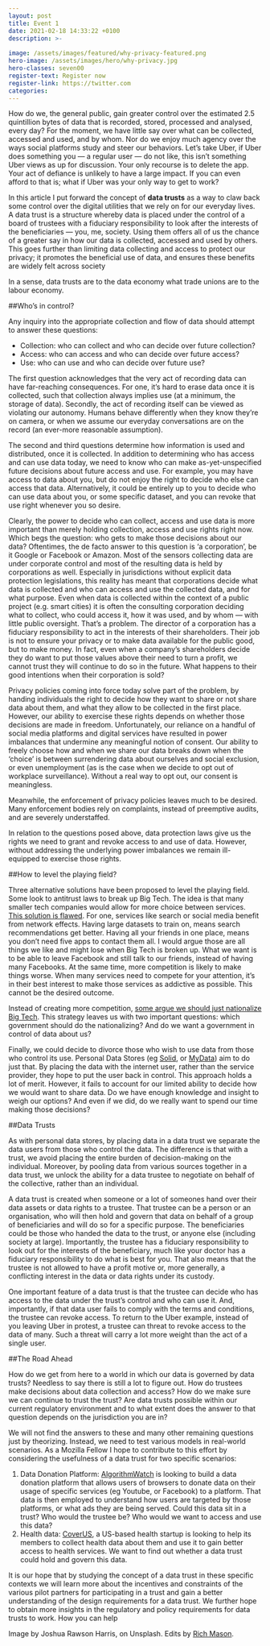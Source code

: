 ```yaml
---
layout: post
title: Event 1
date: 2021-02-18 14:33:22 +0100
description: >-
  
image: /assets/images/featured/why-privacy-featured.png
hero-image: /assets/images/hero/why-privacy.jpg
hero-classes: seven00
register-text: Register now
register-link: https://twitter.com
categories:
---
```


How do we, the general public, gain greater control over the estimated 2.5 quintillion bytes of data that is recorded, stored, processed and analysed, every day? For the moment, we have little say over what can be collected, accessed and used, and by whom. Nor do we enjoy much agency over the ways social platforms study and steer our behaviors. Let’s take Uber, if Uber does something you — a regular user — do not like, this isn’t something Uber views as up for discussion. Your only recourse is to delete the app. Your act of defiance is unlikely to have a large impact. If you can even afford to that is; what if Uber was your only way to get to work?

In this article I put forward the concept of **data trusts** as a way to claw back some control over the digital utilities that we rely on for our everyday lives. A data trust is a structure whereby data is placed under the control of a board of trustees with a fiduciary responsibility to look after the interests of the beneficiaries — you, me, society. Using them offers all of us the chance of a greater say in how our data is collected, accessed and used by others. This goes further than limiting data collecting and access to protect our privacy; it promotes the beneficial use of data, and ensures these benefits are widely felt across society

In a sense, data trusts are to the data economy what trade unions are to the labour economy.

##Who’s in control?

Any inquiry into the appropriate collection and flow of data should attempt to answer these questions:

* Collection: who can collect and who can decide over future collection?
* Access: who can access and who can decide over future access?
* Use: who can use and who can decide over future use?

The first question acknowledges that the very act of recording data can have far-reaching consequences. For one, it’s hard to erase data once it is collected, such that collection always implies use (at a minimum, the storage of data). Secondly, the act of recording itself can be viewed as violating our autonomy. Humans behave differently when they know they’re on camera, or when we assume our everyday conversations are on the record (an ever-more reasonable assumption).

The second and third questions determine how information is used and distributed, once it is collected. In addition to determining who has access and can use data today, we need to know who can make as-yet-unspecified future decisions about future access and use. For example, you may have access to data about you, but do not enjoy the right to decide who else can access that data. Alternatively, it could be entirely up to you to decide who can use data about you, or some specific dataset, and you can revoke that use right whenever you so desire.

Clearly, the power to decide who can collect, access and use data is more important than merely holding collection, access and use rights right now. Which begs the question: who gets to make those decisions about our data? Oftentimes, the de facto answer to this question is ‘a corporation’, be it Google or Facebook or Amazon. Most of the sensors collecting data are under corporate control and most of the resulting data is held by corporations as well. Especially in jurisdictions without explicit data protection legislations, this reality has meant that corporations decide what data is collected and who can access and use the collected data, and for what purpose. Even when data is collected within the context of a public project (e.g. smart cities) it is often the consulting corporation deciding what to collect, who could access it, how it was used, and by whom — with little public oversight. That’s a problem. The director of a corporation has a fiduciary responsibility to act in the interests of their shareholders. Their job is not to ensure your privacy or to make data available for the public good, but to make money. In fact, even when a company’s shareholders decide they do want to put those values above their need to turn a profit, we cannot trust they will continue to do so in the future. What happens to their good intentions when their corporation is sold?

Privacy policies coming into force today solve part of the problem, by handing individuals the right to decide how they want to share or not share data about them, and what they allow to be collected in the first place. However, our ability to exercise these rights depends on whether those decisions are made in freedom. Unfortunately, our reliance on a handful of social media platforms and digital services have resulted in power imbalances that undermine any meaningful notion of consent. Our ability to freely choose how and when we share our data breaks down when the ‘choice’ is between surrendering data about ourselves and social exclusion, or even unemployment (as is the case when we decide to opt out of workplace surveillance). Without a real way to opt out, our consent is meaningless.

Meanwhile, the enforcement of privacy policies leaves much to be desired. Many enforcement bodies rely on complaints, instead of preemptive audits, and are severely understaffed.

In relation to the questions posed above, data protection laws give us the rights we need to grant and revoke access to and use of data. However, without addressing the underlying power imbalances we remain ill-equipped to exercise those rights.

##How to level the playing field?

Three alternative solutions have been proposed to level the playing field. Some look to antitrust laws to break up Big Tech. The idea is that many smaller tech companies would allow for more choice between services. [This solution is flawed](https://www.theguardian.com/commentisfree/2019/apr/23/big-tech-google-facebook-unions-public-ownership). For one, services like search or social media benefit from network effects. Having large datasets to train on, means search recommendations get better. Having all your friends in one place, means you don’t need five apps to contact them all. I would argue those are all things we like and might lose when Big Tech is broken up. What we want is to be able to leave Facebook and still talk to our friends, instead of having many Facebooks. At the same time, more competition is likely to make things worse. When many services need to compete for your attention, it’s in their best interest to make those services as addictive as possible. This cannot be the desired outcome.

Instead of creating more competition, [some argue we should just nationalize Big Tech](https://www.theguardian.com/commentisfree/2017/aug/30/nationalise-google-facebook-amazon-data-monopoly-platform-public-interest). This strategy leaves us with two important questions: which government should do the nationalizing? And do we want a government in control of data about us?

Finally, we could decide to divorce those who wish to use data from those who control its use. Personal Data Stores (eg [Solid](https://solid.mit.edu/), or [MyData](https://mydata.org/)) aim to do just that. By placing the data with the internet user, rather than the service provider, they hope to put the user back in control. This approach holds a lot of merit. However, it fails to account for our limited ability to decide how we would want to share data. Do we have enough knowledge and insight to weigh our options? And even if we did, do we really want to spend our time making those decisions?

##Data Trusts

As with personal data stores, by placing data in a data trust we separate the data users from those who control the data. The difference is that with a trust, we avoid placing the entire burden of decision-making on the individual. Moreover, by pooling data from various sources together in a data trust, we unlock the ability for a data trustee to negotiate on behalf of the collective, rather than an individual.

A data trust is created when someone or a lot of someones hand over their data assets or data rights to a trustee. That trustee can be a person or an organisation, who will then hold and govern that data on behalf of a group of beneficiaries and will do so for a specific purpose. The beneficiaries could be those who handed the data to the trust, or anyone else (including society at large). Importantly, the trustee has a fiduciary responsibility to look out for the interests of the beneficiary, much like your doctor has a fiduciary responsibility to do what is best for you. That also means that the trustee is not allowed to have a profit motive or, more generally, a conflicting interest in the data or data rights under its custody.

One important feature of a data trust is that the trustee can decide who has access to the data under the trust’s control and who can use it. And, importantly, if that data user fails to comply with the terms and conditions, the trustee can revoke access. To return to the Uber example, instead of you leaving Uber in protest, a trustee can threat to revoke access to the data of many. Such a threat will carry a lot more weight than the act of a single user.

##The Road Ahead

How do we get from here to a world in which our data is governed by data trusts? Needless to say there is still a lot to figure out. How do trustees make decisions about data collection and access? How do we make sure we can continue to trust the trust? Are data trusts possible within our current regulatory environment and to what extent does the answer to that question depends on the jurisdiction you are in?

We will not find the answers to these and many other remaining questions just by theorizing. Instead, we need to test various models in real-world scenarios. As a Mozilla Fellow I hope to contribute to this effort by considering the usefulness of a data trust for two specific scenarios:

1. Data Donation Platform: [AlgorithmWatch](https://algorithmwatch.org/en/) is looking to build a data donation platform that allows users of browsers to donate data on their usage of specific services (eg Youtube, or Facebook) to a platform. That data is then employed to understand how users are targeted by those platforms, or what ads they are being served. Could this data sit in a trust? Who would the trustee be? Who would we want to access and use this data?
2. Health data: [CoverUS](https://coverus.health/), a US-based health startup is looking to help its members to collect health data about them and use it to gain better access to health services. We want to find out whether a data trust could hold and govern this data.

It is our hope that by studying the concept of a data trust in these specific contexts we will learn more about the incentives and constraints of the various pilot partners for participating in a trust and gain a better understanding of the design requirements for a data trust. We further hope to obtain more insights in the regulatory and policy requirements for data trusts to work. How you can help

Image by Joshua Rawson Harris, on Unsplash. Edits by [Rich Mason](https://twitter.com/rich_mason_?lang=en).